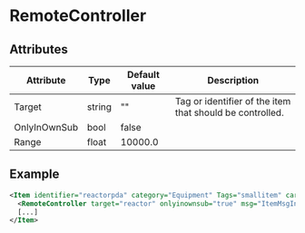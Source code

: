 # RemoteController


## Attributes

| Attribute|Type|Default value|Description |
| ---|---|---|--- |
| Target|string|""|Tag or identifier of the item that should be controlled. |
| OnlyInOwnSub|bool|false| |
| Range|float|10000.0| |



## Example
```xml
<Item identifier="reactorpda" category="Equipment" Tags="smallitem" cargocontaineridentifier="metalcrate" scale="0.5" impactsoundtag="impact_metal_light">
  <RemoteController target="reactor" onlyinownsub="true" msg="ItemMsgInteractSelect" AllowInGameEditing="false" drawhudwhenequipped="true" />
  [...]
</Item>
```


